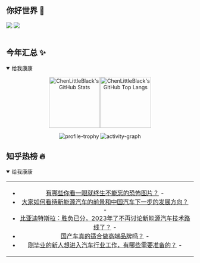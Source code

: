 ## 你好世界 👋

[![](https://img.shields.io/badge/@ChenLittleBlack-1a6c81?style=flat&logo=java&logoColor=1a6c81&label=Java&colorA=ffffff)](https://www.java.com/)
[![](https://img.shields.io/badge/@ChenLittleBlack-41b883?style=flat&logo=vuedotjs&logoColor=41b883&label=Vue&colorA=ffffff)](https://cn.vuejs.org/)

<div align="center">

<img alt="" src="https://readme-typing-svg.herokuapp.com?font=Consolas&center=true&vCenter=true&width=800&height=60&lines=The+traveler+often+arrives%2C+and+the+doer+often+succeeds.">
<img width="800"  height="3" alt="" src="https://camo.githubusercontent.com/82291b0fe831bfc6781e07fc5090cbd0a8b912bb8b8d4fec0696c881834f81ac/68747470733a2f2f70726f626f742e6d656469612f394575424971676170492e676966">

</div>


## 今年汇总 ✨

<details open>

<summary>给我康康</summary>

<div align="center">

<img height="137px" alt="ChenLittleBlack's GitHub Stats" src="https://github-readme-stats-roan-delta.vercel.app/api?username=ChenLittleBlack&hide_title=false&hide_border=true&show_icons=true&include_all_commits=true&line_height=21&bg_color=0,EC6C6C,FFD479,FFFC79,73FA79&theme=graywhite&locale=cn" /><img align="" height="137px" alt="ChenLittleBlack's GitHub Top Langs" src="https://github-readme-stats-roan-delta.vercel.app/api/top-langs/?username=ChenLittleBlack&hide_title=false&hide_border=true&layout=compact&bg_color=0,73FA79,73FDFF,D783FF&theme=graywhite&locale=cn" />

<img alt="profile-trophy" src="https://github-profile-trophy.vercel.app/?username=ChenLittleBlack&theme=algolia&column=-1" />

<img alt="activity-graph" src="https://activity-graph.herokuapp.com/graph?username=ChenLittleBlack&theme=github" />

</div>

</details>


## 知乎热榜 🔥

<details open>

<summary>给我康康</summary>

<div align="center">

<table style="height: 300px;">
<tr>
<td align="center" valign="middle">

<!-- START_SECTION:blog -->
* <a href='http://www.zhihu.com/question/41697934/answer/3125073700?utm_campaign=rss&utm_medium=rss&utm_source=rss&utm_content=title' target='_blank'>有哪些你看一眼就终生不能忘的恐怖图片？</a> - 
* <a href='http://www.zhihu.com/question/312691334/answer/3177079512?utm_campaign=rss&utm_medium=rss&utm_source=rss&utm_content=title' target='_blank'>大家如何看待新能源汽车的前景和中国汽车下一步的发展方向？</a> - 
* <a href='http://www.zhihu.com/question/598845159/answer/3177079526?utm_campaign=rss&utm_medium=rss&utm_source=rss&utm_content=title' target='_blank'>比亚迪特斯拉：胜负已分，2023年了不再讨论新能源汽车技术路线了？</a> - 
* <a href='http://www.zhihu.com/question/384519755/answer/3177079534?utm_campaign=rss&utm_medium=rss&utm_source=rss&utm_content=title' target='_blank'>国产车真的适合做高端品牌吗？</a> - 
* <a href='http://www.zhihu.com/question/313846030/answer/3175451616?utm_campaign=rss&utm_medium=rss&utm_source=rss&utm_content=title' target='_blank'>刚毕业的新人想进入汽车行业工作，有哪些需要准备的？</a> - 
<!-- END_SECTION:blog -->

</td>
</tr>
</table>

</div>
</details>
